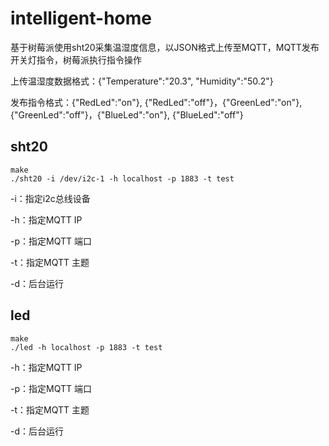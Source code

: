 # intelligent-home
基于树莓派使用sht20采集温湿度信息，以JSON格式上传至MQTT，MQTT发布开关灯指令，树莓派执行指令操作

上传温湿度数据格式：{"Temperature":"20.3", "Humidity":"50.2"}

发布指令格式：{"RedLed":"on"}, {"RedLed":"off"}，{"GreenLed":"on"}, {"GreenLed":"off"}，{"BlueLed":"on"}, {"BlueLed":"off"}

## sht20

```
make
./sht20 -i /dev/i2c-1 -h localhost -p 1883 -t test
```

-i：指定i2c总线设备

-h：指定MQTT  IP

-p：指定MQTT  端口

-t：指定MQTT 主题

-d：后台运行



## led

```
make 
./led -h localhost -p 1883 -t test
```

-h：指定MQTT  IP

-p：指定MQTT  端口

-t：指定MQTT 主题

-d：后台运行
